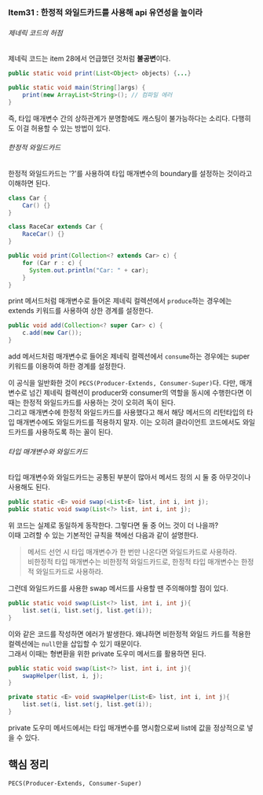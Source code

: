 ### Item31 : 한정적 와일드카드를 사용해 api 유연성을 높이라

###### 제네릭 코드의 허점
제네릭 코드는 item 28에서 언급했던 것처럼 **불공변**이다.
```java
public static void print(List<Object> objects) {...}

public static void main(String[]args) {
    print(new ArrayList<String>(); // 컴파일 에러
}
```
즉, 타입 매개변수 간의 상하관계가 분명함에도 캐스팅이 불가능하다는 소리다.
다행히도 이걸 허용할 수 있는 방법이 있다.

###### 한정적 와일드카드
한정적 와일드카드는 '?'를 사용하여 타입 매개변수의 boundary를 설정하는 것이라고 이해하면 된다.
```java
class Car {
    Car() {}
}

class RaceCar extends Car {
    RaceCar() {}
}
```
```java
public void print(Collection<? extends Car> c) {
    for (Car r : c) {
      System.out.println("Car: " + car);
    }
}
```
print 메서드처럼 매개변수로 들어온 제네릭 컬렉션에서 `produce`하는 경우에는 extends 키워드를 사용하여 상한 경계를 설정한다.
```java
public void add(Collection<? super Car> c) {
    c.add(new Car());
}
```
add 메서드처럼 매개변수로 들어온 제네릭 컬렉션에서 `consume`하는 경우에는 super 키워드를 이용하여 하한 경계를 설정한다.

이 공식을 일반화한 것이 `PECS(Producer-Extends, Consumer-Super)`다. 다만, 매개변수로 넘긴 제네릭 컬렉션이
producer와 consumer의 역할을 동시에 수행한다면 이때는 한정적 와일드카드를 사용하는 것이 오히려 독이 된다.  
그리고 매개변수에 한정적 와일드카드를 사용했다고 해서 해당 메서드의 리턴타입의 타입 매개변수에도 와일드카드를 적용하지 말자. 이는 오히려
클라이언트 코드에서도 와일드카드를 사용하도록 하는 꼴이 된다.

###### 타입 매개변수와 와일드카드
타입 매개변수와 와일드카드는 공통된 부분이 많아서 메서드 정의 시 둘 중 아무것이나 사용해도 된다.  
```java
public static <E> void swap(<List<E> list, int i, int j);
public static void swap(List<?> list, int i, int j);
```
위 코드는 실제로 동일하게 동작한다. 그렇다면 둘 중 어느 것이 더 나을까?  
이때 고려할 수 있는 기본적인 규칙을 책에선 다음과 같이 설명한다. 
> 메서드 선언 시 타입 매개변수가 한 번만 나온다면 와일드카드로 사용하라.  
> 비한정적 타입 매개변수는 비한정적 와일드카드로, 한정적 타입 매개변수는 한정적 와일드카드로 사용하라. 

그런데 와일드카드를 사용한 swap 메서드를 사용할 땐 주의해야할 점이 있다.
```java
public static void swap(List<?> list, int i, int j){
    list.set(i, list.set(j, list.get(i));
}
```
이와 같은 코드를 작성하면 에러가 발생한다. 왜냐하면 비한정적 와일드 카드를 적용한 컬렉션에는 `null`만을 삽입할 수 있기 때문이다.  
그래서 이때는 형변환을 위한 private 도우미 메서드를 활용하면 된다.
```java
public static void swap(List<?> list, int i, int j){
    swapHelper(list, i, j);
}

private static <E> void swapHelper(List<E> list, int i, int j){
    list.set(i, list.set(j, list.get(i));
}
```
private 도우미 메서드에서는 타입 매개변수를 명시함으로써 list에 값을 정상적으로 넣을 수 있다.

## 핵심 정리
    PECS(Producer-Extends, Consumer-Super)